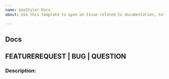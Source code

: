 ```yaml
---
name: GeoStyler Docs
about: Use this template to open an Issue related to documentation, tutorials, etc.

---
```


## Docs
<!-- Please choose one of the categories -->
## FEATUREREQUEST | BUG | QUESTION

### Description:
<!-- Please describe what this Issue is about. If it is a bugreport please make sure to provide enough information to reproduce the bug. A fiddle/codesandbox/… is very helpful -->

<!--- CHECKLIST
Code example added?
Would a screenshot be helpful?
Do you want to mention someone?
-->
